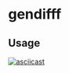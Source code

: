 # gendifff

## Usage

[![asciicast](https://asciinema.org/a/356060.svg)](https://asciinema.org/a/356060)
